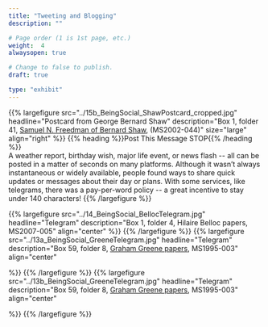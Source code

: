 ```yaml
---
title: "Tweeting and Blogging"
description: ""

# Page order (1 is 1st page, etc.)
weight:  4
alwaysopen: true

# Change to false to publish.
draft: true

type: "exhibit"
---
```


{{% largefigure src="../15b_BeingSocial_ShawPostcard_cropped.jpg"
                headline="Postcard from George Bernard Shaw"
                description="Box 1, folder 41, [Samuel N. Freedman of Bernard Shaw](https://bc-primo.hosted.exlibrisgroup.com/primo-explore/fulldisplay?docid=ALMA-BC21354365750001021&context=L&vid=bclib_new&search_scope=bcl&tab=bcl_only&lang=en_US), (MS2002-044)"
                size="large" align="right" %}}
{{% heading %}}Post This Message STOP{{% /heading %}}  
A weather report, birthday wish, major life event, or news flash -- all can be posted in a matter of seconds on many platforms. Although it wasn’t always instantaneous or widely available, people found ways to share quick updates or messages about their day or plans. With some services, like telegrams, there was a pay-per-word policy -- a great incentive to stay under 140 characters!
{{% /largefigure %}}



{{% largefigure src="../14_BeingSocial_BellocTelegram.jpg"
            headline="Telegram"
            description="Box 1, folder 4, Hilaire Belloc papers, MS2007-005"
            align="center"
        %}}
{{% /largefigure %}}
{{% largefigure src="../13a_BeingSocial_GreeneTelegram.jpg"
            headline="Telegram"
            description="Box 59, folder 8, [Graham Greene papers](https://bc-primo.hosted.exlibrisgroup.com/primo-explore/fulldisplay?docid=ALMA-BC21351254200001021&context=L&vid=bclib_new&search_scope=bcl&tab=bcl_only&lang=en_US), MS1995-003"
            align="center"

%}}
{{% /largefigure %}}
{{% largefigure src="../13b_BeingSocial_GreeneTelegram.jpg"
            headline="Telegram"
            description="Box 59, folder 8, [Graham Greene papers](https://bc-primo.hosted.exlibrisgroup.com/primo-explore/fulldisplay?docid=ALMA-BC21351254200001021&context=L&vid=bclib_new&search_scope=bcl&tab=bcl_only&lang=en_US), MS1995-003"
            align="center"

%}}
{{% /largefigure %}}
